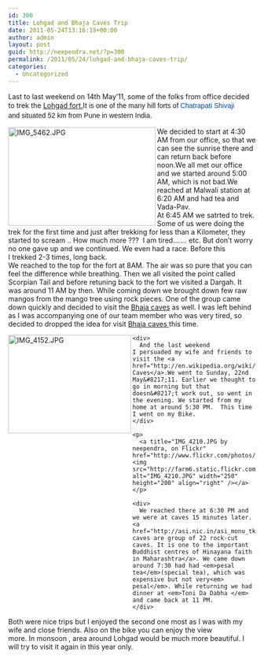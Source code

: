 ```yaml
---
id: 300
title: Lohgad and Bhaja Caves Trip
date: 2011-05-24T13:16:19+00:00
author: admin
layout: post
guid: http://neependra.net/?p=300
permalink: /2011/05/24/lohgad-and-bhaja-caves-trip/
categories:
  - Uncategorized
---
```

<div id="_mcePaste">
  Last to last weekend on 14th May&#8217;11, some of the folks from office decided to trek the <a href="http://en.wikipedia.org/wiki/Lohagad">Lohgad fort.</a>It <span style="font-family: sans-serif; line-height: 20px;">is one of the many hill forts of <a class="mw-redirect" style="text-decoration: none; color: #0645ad; background-image: none; background-attachment: initial; background-origin: initial; background-clip: initial; background-color: initial; background-position: initial initial; background-repeat: initial initial;" title="Chatrapati Shivaji" href="http://en.wikipedia.org/wiki/Chatrapati_Shivaji">Chatrapati Shivaji</a> and situated 52 km from Pune </span><span style="font-family: sans-serif; line-height: 20px;">in western India.</span>
</div>

[<img src="http://farm6.static.flickr.com/5308/5754174083_9c84351929.jpg" alt="IMG_5462.JPG" width="300" height="200" align="left" />](http://www.flickr.com/photos/neependra/5754174083/ "IMG_5462.JPG by neependra, on Flickr")

<div>
  We decided to start at 4:30 AM from our office, so that we can see the sunrise there and can return back before noon.We all met our office and we started around 5:00 AM, which is not bad.We reached at Malwali station at 6:20 AM and had tea and Vada-Pav.
</div>

<div>
  <div>
    At 6:45 AM we satrted to trek. Some of us were doing the trek for the first time and just after trekking for less than a Kilometer, they started to scream .. How much more ???  I am tired&#8230;&#8230;. etc. But don&#8217;t worry no one gave up and we continued. We even had a race. Before this I trekked 2-3 times, long back.
  </div>
</div>

<div>
  <div>
    We reached to the top for the fort at 8AM. The air was so pure that you can feel the difference while breathing. Then we all visited the point called Scorpian Tail and before retuning back to the fort we visited a Dargah. It was around 11 AM by then. While coming down we brought down few raw mangos from the mango tree using rock pieces. One of the group came down quickly and decided to visit the <a href="http://en.wikipedia.org/wiki/Bhaja_Caves">Bhaja caves</a> as well. I was left behind as I was accompanying one of our team member who was very tired, so decided to dropped the idea for visit <a href="http://en.wikipedia.org/wiki/Bhaja_Caves">Bhaja caves </a>this time.
  </div>
  
  <div>
    <a title="IMG_4152.JPG by neependra, on Flickr" href="http://www.flickr.com/photos/neependra/5754696916/"><img src="http://farm3.static.flickr.com/2353/5754696916_02af0c58f5.jpg" alt="IMG_4152.JPG" width="250" height="200" align="left" /></a></p> 
    
    <div>
      And the last weekend I persuaded my wife and friends to visit the <a href="http://en.wikipedia.org/wiki/Bhaja_Caves">Bhaja Caves</a>.We went to Sunday, 22nd May&#8217;11. Earlier we thought to go in morning but that doesn&#8217;t work out, so went in the evening. We started from my home at around 5:30 PM.  This time I went on my Bike.
    </div>
    
    <p>
      <a title="IMG_4210.JPG by neependra, on Flickr" href="http://www.flickr.com/photos/neependra/5754566100/"><img src="http://farm6.static.flickr.com/5301/5754566100_dda3d88825.jpg" alt="IMG_4210.JPG" width="250" height="200" align="right" /></a>
    </p>
    
    <div>
      We reached there at 6:30 PM and we were at caves 15 minutes later. <a href="http://asi.nic.in/asi_monu_tktd_maha_bhajacaves.asp">Bhaja caves are group of 22 rock-cut caves. It is one to the important Buddhist centres of Hinayana faith in Maharashtra</a>. We came down around 7:30 had had <em>pesal tea</em>(special tea), which was expensive but not very<em> pesal</em>. While returning we had dinner at <em>Toni Da Dabha </em> and came back at 11 PM.
    </div>
  </div>
  
  <div>
    <div>
      Both were nice trips but I enjoyed the second one most as I was with my wife and close friends. Also on the bike you can enjoy the view more. In monsoon , area around Lohgad would be much more beautiful. I will try to visit it again in this year only.
    </div>
  </div>
</div>